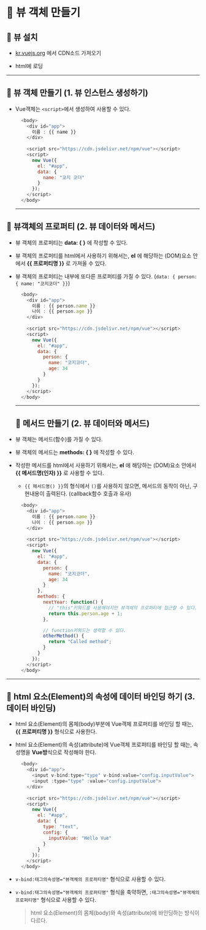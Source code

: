 # 🐫 뷰 객체 만들기

## 🐫 뷰 설치

* [kr.vuejs.org](https://kr.vuejs.org/v2/guide/index.html) 에서 CDN소드 가져오기

* html에 로딩


---


## 🐫 뷰 객체 만들기 (1. 뷰 인스턴스 생성하기)

* Vue객체는 ``<script>``에서 생성하여 사용할 수 있다.

  ```javascript
    <body>
      <div id="app">
        이름 : {{ name }}
      </div>
    
      <script src="https://cdn.jsdelivr.net/npm/vue"></script>
      <script>
        new Vue({
          el: "#app",
          data: {
            name: "코지 코더"
          }
        });
      </script>
    </body>
  ```


  ---


## 🐫 뷰객체의 프로퍼티 (2. 뷰 데이터와 메서드)

* 뷰 객체의 프로퍼티는 **data: { }** 에 작성할 수 있다.

* 뷰 객체의 프로퍼티를 html에서 사용하기 위해서는, **el** 에 해당하는 (DOM)요소 안에서 **{{ 프로퍼티명 }}** 로 가져올 수 있다.

* 뷰 객체의 프로퍼티는 내부에 또다른 프로퍼티를 가질 수 있다. (``data: { person: { name: "코지코더" }}``)

  ```javascript
    <body>
      <div id="app">
        이름 : {{ person.name }}
        나이 : {{ person.age }}
      </div>
    
      <script src="https://cdn.jsdelivr.net/npm/vue"></script>
      <script>
        new Vue({
          el: "#app",
          data: {
            person: {
              name: "코지코더",
              age: 34
            }
          }
        });
      </script>
    </body>
  ```


  ---


  ## 🐫 메서드 만들기  (2. 뷰 데이터와 메서드)

* 뷰 객체는 메서드(함수)를 가질 수 있다.

* 뷰 객체의 메서드는 **methods: { }** 에 작성할 수 있다.

* 작성한 메서드를 html에서 사용하기 위해서는, **el** 에 해당하는 (DOM)요소 안에서 **{{ 메서드명(인자) }}** 로 사용할 수 있다.

  * ``{{ 메서드명() }}``의 형식에서 ``()``를 사용하지 않으면, 메서드의 동작이 아닌, 구현내용이 출력된다. (callback함수 호출과 유사)
  
  ```javascript
    <body>
      <div id="app">
        이름 : {{ person.name }}
        나이 : {{ person.age }}
      </div>
    
      <script src="https://cdn.jsdelivr.net/npm/vue"></script>
      <script>
        new Vue({
          el: "#app",
          data: {
            person: {
              name: "코지코더",
              age: 34
            }
          },
          methods: {
            nextYear: function() {
              // "this"키워드를 사용해야지만 뷰객체의 프로퍼티에 접근할 수 있다.
              return this.person.age + 1;
            },

            // function키워드는 생략할 수 있다.
            otherMethod() {
              return "Called method";
            }
          }
        });
      </script>
    </body>
  ```


---


## 🐫 html 요소(Element)의 속성에 데이터 바인딩 하기 (3. 데이터 바인딩)

* html 요소(Element)의 몸체(body)부분에 Vue객체 프로퍼티를 바인딩 할 때는, **{{ 프로퍼티명 }}** 형식으로 사용한다.

* html 요소(Element)의 속성(attribute)에 Vue객체 프로퍼티를 바인딩 할 때는, 속성명을 **Vue방**식으로 작성해야 한다.
  
  ```javascript
    <body>
      <div id="app">
        <input v-bind:type="type" v-bind:value="config.inputValue">
        <input :type="type" :value="config.inputValue">
      </div>
    
      <script src="https://cdn.jsdelivr.net/npm/vue"></script>
      <script>
        new Vue({
          el: "#app",
          data: {
            type: "text",
            config: {
              inputValue: "Hello Vue"
            }
          }
        });
      </script>
    </body>
  ```
  
* ``v-bind:태그의속성명="뷰객체의 프로퍼티명"`` 형식으로 사용할 수 있다.

* ``v-bind:태그의속성명="뷰객체의 프로퍼티명"`` 형식을 축약하면, ``:태그의속성명="뷰객체의 프로퍼티명"`` 형식으로 사용할 수 있다.

  > html 요소(Element)의 몸체(body)와 속성(attribute)에 바인딩하는 방식이 다르다.
